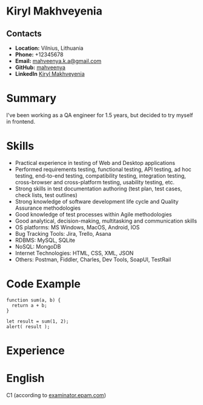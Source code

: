# Kiryl Makhveyenia

## Contacts

* **Location:** Vilnius, Lithuania
* **Phone:** +12345678
* **Email:** mahveenya.k.a@gmail.com
* **GitHub:** [mahveenya](https://github.com/mahveenya)
* **LinkedIn** [Kiryl Makhveyenia](https://www.linkedin.com/in/kiryl-makhveyenia-b765b3214/)

# Summary

I've been working as a QA engineer for 1.5 years, but decided to try myself in frontend.

# Skills

* Practical experience in testing of Web and Desktop applications
* Performed requirements testing, functional testing, API testing, ad hoc testing, end-to-end testing,
compatibility testing, integration testing, cross-browser and cross-platform testing, usability testing, etc.
* Strong skills in test documentation authoring (test plan, test cases, check lists, test outlines)
* Strong knowledge of software development life cycle and Quality Assurance methodologies
* Good knowledge of test processes within Agile methodologies
* Good analytical, decision-making, multitasking and communication skills
* OS platforms: MS Windows, MacOS, Android, IOS
* Bug Tracking Tools: Jira, Trello, Asana
* RDBMS: MySQL, SQLite
* NoSQL: MongoDB
* Internet Technologies: HTML, CSS, XML, JSON
* Others: Postman, Fiddler, Charles, Dev Tools, SoapUI, TestRail

# Code Example

```
function sum(a, b) {
  return a + b;
}

let result = sum(1, 2);
alert( result );
```

# Experience

# English

C1 (according to [examinator.epam.com](https://examinator.epam.com/Main/PersonalAssignments/534858))